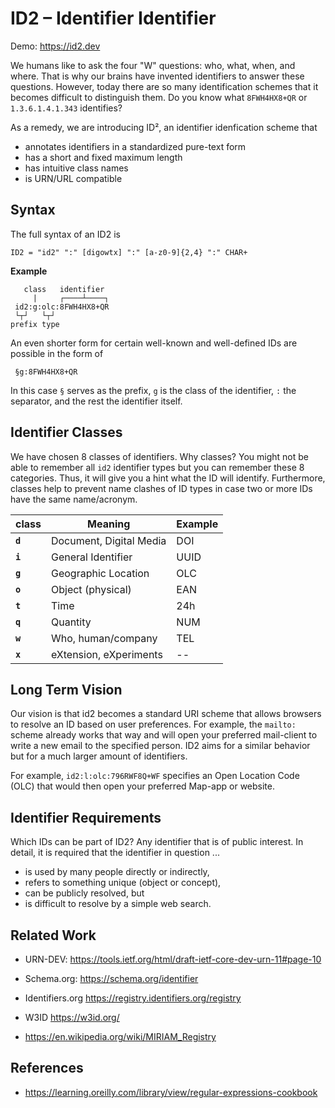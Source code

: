 # ID2 – Identifier Identifier

Demo: https://id2.dev

We humans like to ask the four "W" questions: who, what, when, and where. That is why our brains have invented identifiers to answer these questions.
However, today there are so many identification schemes that it becomes difficult to distinguish them. Do you know what `8FWH4HX8+QR` or `1.3.6.1.4.1.343` identifies? 

As a remedy, we are introducing ID², an identifier idenfication scheme that 

* annotates identifiers in a standardized pure-text form
* has a short and fixed maximum length
* has intuitive class names
* is URN/URL compatible


## Syntax
The full syntax of an ID2 is 

`ID2 = "id2" ":" [digowtx] ":" [a-z0-9]{2,4} ":" CHAR+`

**Example**
```
   class   identifier
     |     ┌────┴────┐
 id2:g:olc:8FWH4HX8+QR
 └┬┘   └┬┘            
prefix type       
```

An even shorter form for certain well-known and well-defined IDs are possible in the form of

```
 §g:8FWH4HX8+QR
```

In this case `§` serves as the prefix, `g` is the class of the identifier, `:` the separator, and the rest the identifier itself.




## Identifier Classes
We have chosen 8 classes of identifiers. Why classes? You might not be able to remember all `id2` identifier types but you can remember these 8 categories. Thus, it will give you a hint what the ID will identify.
Furthermore, classes help to prevent name clashes of ID types in case two or more IDs have the same name/acronym.

| class   | Meaning                 | Example |
|---------|-------------------------|---------|
| **`d`** | Document, Digital Media | DOI     |
| **`i`** | General Identifier      | UUID    |
| **`g`** | Geographic Location     | OLC     |
| **`o`** | Object (physical)       | EAN     |
| **`t`** | Time                    | 24h     |
| **`q`** | Quantity                | NUM     |
| **`w`** | Who, human/company      | TEL     |
| **`x`** | eXtension, eXperiments  | --      |


<!-- * **a**: address/asset  agent/animal -->
<!-- * **c**: Class / Classification Codes (ICD, CWE, CC/NAT/LANG) -->
<!-- * **d**: Document, digital media, duplicatable -->
<!-- * **i**: general Identifier, transferable -->
<!-- * **l**: Location  -->
<!-- * **g**: global, geo-location  -->
<!-- * **o**: Object (phyiscal), one -->
<!-- * **t**: Time -->
<!-- * **h**: Hash digests -->
<!-- * **q**: quantity, amount -->
<!-- * **u**: unique individual, non transfereable -->
<!-- * **p**: person, people, comPany -->
<!-- * **r**: resource -->
<!-- * **f**: Format/Language: (JSON, TOML, HTML, Text)  this is not an "ID" -->
<!-- * **k**: crypto keys -->
<!-- * **w**: Who, uniquely identifies a person   -->
<!-- => `h` for human, `e` for entity, `a` for agent/animal -->
<!-- * **x**: eXtension, eXperiments: for personal use -->
<!-- * **y**: crYpto, currencYs -->
<!-- * **z**: zoo, life-forms besides humans -->



## Long Term Vision
Our vision is that id2 becomes a standard URI scheme that allows browsers to resolve an ID based on user preferences.
For example, the `mailto:` scheme already works that way and will open your preferred mail-client to write a new email to the specified person.
ID2 aims for a similar behavior but for a much larger amount of identifiers.

For example, `id2:l:olc:796RWF8Q+WF` specifies an Open Location Code (OLC) that would then open your preferred Map-app or website.





## Identifier Requirements
Which IDs can be part of ID2? Any identifier that is of public interest. 
In detail, it is required that the identifier in question ...

* is used by many people directly or indirectly,
* refers to something unique (object or concept),
* can be publicly resolved, but
* is difficult to resolve by a simple web search.



<!-- ## Separator Symbol
Should be URI compatible.

```
i.url:  fits well into uri/URN scheme
i-url:   fully urn compatible
i#url:
i~url:
i&url:
i=url:
i'url:
#i/url
#i~url
~i#url
~q#si
id2:i:url
§d:url:
```


* should work as html attribute, css class name [a-z0-9_-]. https://www.w3.org/TR/CSS2/syndata.html#characters
* should be urn compatible
 -->




## Related Work

* URN-DEV: https://tools.ietf.org/html/draft-ietf-core-dev-urn-11#page-10

* Schema.org: https://schema.org/identifier

* Identifiers.org https://registry.identifiers.org/registry

* W3ID https://w3id.org/

* https://en.wikipedia.org/wiki/MIRIAM_Registry


## References

* https://learning.oreilly.com/library/view/regular-expressions-cookbook
